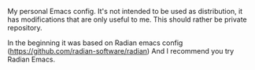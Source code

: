 My personal Emacs config. It's not intended to be used as
distribution, it has modifications that are only useful to me. This
should rather be private repository.

In the beginning it was based on Radian emacs config
(https://github.com/radian-software/radian)
And I recommend you try Radian Emacs.
